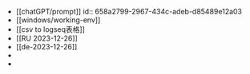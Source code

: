 - [[chatGPT/prompt]]
  id:: 658a2799-2967-434c-adeb-d85489e12a03
- [[windows/working-env]]
- [[csv to logseq表格]]
- [[RU 2023-12-26]]
- [[de-2023-12-26]]
-
-